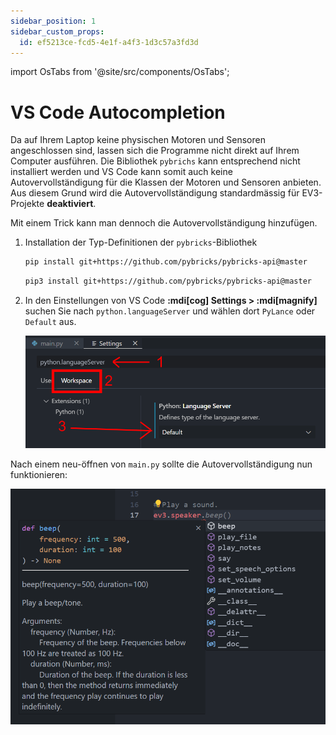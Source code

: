 ```yaml
---
sidebar_position: 1
sidebar_custom_props:
  id: ef5213ce-fcd5-4e1f-a4f3-1d3c57a3fd3d
---
```

import OsTabs from '@site/src/components/OsTabs';

# VS Code Autocompletion

Da auf Ihrem Laptop keine physischen Motoren und Sensoren angeschlossen sind, lassen sich die Programme nicht direkt auf Ihrem Computer ausführen. Die Bibliothek `pybrichs` kann entsprechend nicht installiert werden und VS Code kann somit auch keine Autovervollständigung für die Klassen der Motoren und Sensoren anbieten. Aus diesem Grund wird die Autovervollständigung standardmässig für EV3-Projekte **deaktiviert**.

Mit einem Trick kann man dennoch die Autovervollständigung hinzufügen.

1. Installation der Typ-Definitionen der `pybricks`-Bibliothek
    <OsTabs>
    <TabItem value="win">

    ```bash
    pip install git+https://github.com/pybricks/pybricks-api@master
    ```

    </TabItem>
    <TabItem value="mac">

    ```bash
    pip3 install git+https://github.com/pybricks/pybricks-api@master
    ```

    </TabItem>
    </OsTabs>


2. In den Einstellungen von VS Code __:mdi[cog] Settings > :mdi[magnify]__ suchen Sie nach `python.languageServer` und wählen dort `PyLance` oder `Default` aus.
   
   ![--width=450px](images/ev3-lsp.png)


Nach einem neu-öffnen von `main.py` sollte die Autovervollständigung nun funktionieren:

![--width=400px](images/ev3-autocomplete.png)


